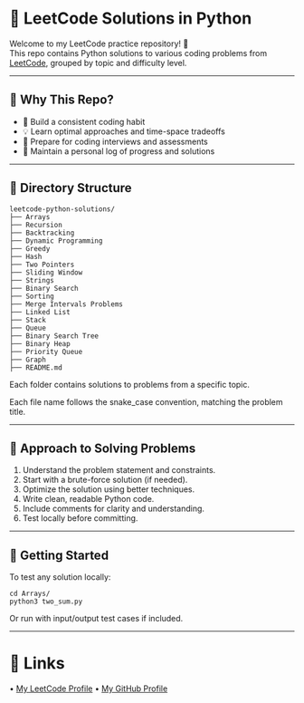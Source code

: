 # 🐍 LeetCode Solutions in Python

Welcome to my LeetCode practice repository! 🚀  
This repo contains Python solutions to various coding problems from [LeetCode](https://leetcode.com/), grouped by topic and difficulty level.

---

## 🧠 Why This Repo?

- 📘 Build a consistent coding habit
- 💡 Learn optimal approaches and time-space tradeoffs
- 🎯 Prepare for coding interviews and assessments
- 🧪 Maintain a personal log of progress and solutions

---

## 📁 Directory Structure

```
leetcode-python-solutions/
├── Arrays
├── Recursion
├── Backtracking 
├── Dynamic Programming
├── Greedy
├── Hash
├── Two Pointers
├── Sliding Window
├── Strings
├── Binary Search
├── Sorting
├── Merge Intervals Problems
├── Linked List
├── Stack
├── Queue
├── Binary Search Tree
├── Binary Heap
├── Priority Queue
├── Graph
├── README.md
```

Each folder contains solutions to problems from a specific topic.

Each file name follows the snake_case convention, matching the problem title.

---

## 🧠 Approach to Solving Problems

1.	Understand the problem statement and constraints.
2.	Start with a brute-force solution (if needed).
3.	Optimize the solution using better techniques.
4.	Write clean, readable Python code.
5.	Include comments for clarity and understanding.
6.	Test locally before committing.

---

## 🚀 Getting Started

To test any solution locally:
```
cd Arrays/
python3 two_sum.py
```

Or run with input/output test cases if included.

---

# 🔗 Links
•	[My LeetCode Profile](https://leetcode.com/u/Deepanshu_leet/)
•	[My GitHub Profile](https://github.com/DeepuKr0315)

